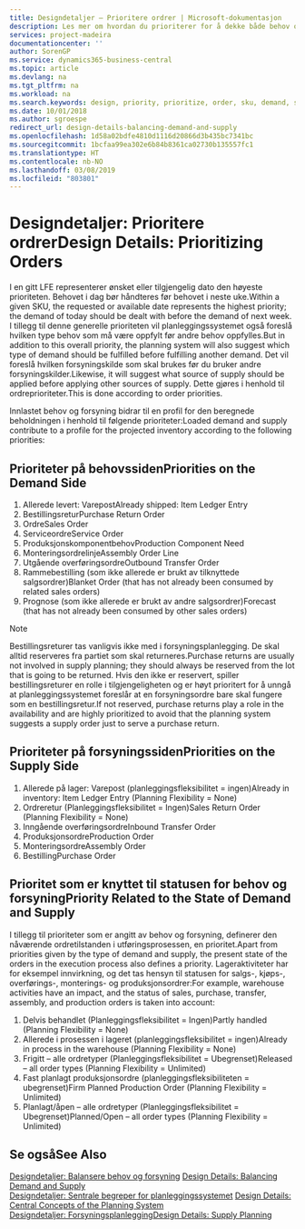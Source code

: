 ```yaml
---
title: Designdetaljer – Prioritere ordrer | Microsoft-dokumentasjon
description: Les mer om hvordan du prioriterer for å dekke både behov og forsyningskrav.
services: project-madeira
documentationcenter: ''
author: SorenGP
ms.service: dynamics365-business-central
ms.topic: article
ms.devlang: na
ms.tgt_pltfrm: na
ms.workload: na
ms.search.keywords: design, priority, prioritize, order, sku, demand, supply
ms.date: 10/01/2018
ms.author: sgroespe
redirect_url: design-details-balancing-demand-and-supply
ms.openlocfilehash: 1d58a02bdfe4810d1116d20866d3b435bc7341bc
ms.sourcegitcommit: 1bcfaa99ea302e6b84b8361ca02730b135557fc1
ms.translationtype: HT
ms.contentlocale: nb-NO
ms.lasthandoff: 03/08/2019
ms.locfileid: "803801"
---
```

# <a name="design-details-prioritizing-orders"></a><span data-ttu-id="803ae-103">Designdetaljer: Prioritere ordrer</span><span class="sxs-lookup"><span data-stu-id="803ae-103">Design Details: Prioritizing Orders</span></span>
<span data-ttu-id="803ae-104">I en gitt LFE representerer ønsket eller tilgjengelig dato den høyeste prioriteten. Behovet i dag bør håndteres før behovet i neste uke.</span><span class="sxs-lookup"><span data-stu-id="803ae-104">Within a given SKU, the requested or available date represents the highest priority; the demand of today should be dealt with before the demand of next week.</span></span> <span data-ttu-id="803ae-105">I tillegg til denne generelle prioriteten vil planleggingssystemet også foreslå hvilken type behov som må være oppfylt før andre behov oppfylles.</span><span class="sxs-lookup"><span data-stu-id="803ae-105">But in addition to this overall priority, the planning system will also suggest which type of demand should be fulfilled before fulfilling another demand.</span></span> <span data-ttu-id="803ae-106">Det vil foreslå hvilken forsyningskilde som skal brukes før du bruker andre forsyningskilder.</span><span class="sxs-lookup"><span data-stu-id="803ae-106">Likewise, it will suggest what source of supply should be applied before applying other sources of supply.</span></span> <span data-ttu-id="803ae-107">Dette gjøres i henhold til ordreprioriteter.</span><span class="sxs-lookup"><span data-stu-id="803ae-107">This is done according to order priorities.</span></span>  

<span data-ttu-id="803ae-108">Innlastet behov og forsyning bidrar til en profil for den beregnede beholdningen i henhold til følgende prioriteter:</span><span class="sxs-lookup"><span data-stu-id="803ae-108">Loaded demand and supply contribute to a profile for the projected inventory according to the following priorities:</span></span>  

## <a name="priorities-on-the-demand-side"></a><span data-ttu-id="803ae-109">Prioriteter på behovssiden</span><span class="sxs-lookup"><span data-stu-id="803ae-109">Priorities on the Demand Side</span></span>  
1. <span data-ttu-id="803ae-110">Allerede levert: Varepost</span><span class="sxs-lookup"><span data-stu-id="803ae-110">Already shipped: Item Ledger Entry</span></span>  
2. <span data-ttu-id="803ae-111">Bestillingsretur</span><span class="sxs-lookup"><span data-stu-id="803ae-111">Purchase Return Order</span></span>  
3. <span data-ttu-id="803ae-112">Ordre</span><span class="sxs-lookup"><span data-stu-id="803ae-112">Sales Order</span></span>  
4. <span data-ttu-id="803ae-113">Serviceordre</span><span class="sxs-lookup"><span data-stu-id="803ae-113">Service Order</span></span>  
5. <span data-ttu-id="803ae-114">Produksjonskomponentbehov</span><span class="sxs-lookup"><span data-stu-id="803ae-114">Production Component Need</span></span>  
6. <span data-ttu-id="803ae-115">Monteringsordrelinje</span><span class="sxs-lookup"><span data-stu-id="803ae-115">Assembly Order Line</span></span>  
7. <span data-ttu-id="803ae-116">Utgående overføringsordre</span><span class="sxs-lookup"><span data-stu-id="803ae-116">Outbound Transfer Order</span></span>  
8. <span data-ttu-id="803ae-117">Rammebestilling (som ikke allerede er brukt av tilknyttede salgsordrer)</span><span class="sxs-lookup"><span data-stu-id="803ae-117">Blanket Order (that has not already been consumed by related sales orders)</span></span>  
9. <span data-ttu-id="803ae-118">Prognose (som ikke allerede er brukt av andre salgsordrer)</span><span class="sxs-lookup"><span data-stu-id="803ae-118">Forecast (that has not already been consumed by other sales orders)</span></span>  

> [!NOTE]  
>  <span data-ttu-id="803ae-119">Bestillingsreturer tas vanligvis ikke med i forsyningsplanlegging. De skal alltid reserveres fra partiet som skal returneres.</span><span class="sxs-lookup"><span data-stu-id="803ae-119">Purchase returns are usually not involved in supply planning; they should always be reserved from the lot that is going to be returned.</span></span> <span data-ttu-id="803ae-120">Hvis den ikke er reservert, spiller bestillingsreturer en rolle i tilgjengeligheten og er høyt prioritert for å unngå at planleggingssystemet foreslår at en forsyningsordre bare skal fungere som en bestillingsretur.</span><span class="sxs-lookup"><span data-stu-id="803ae-120">If not reserved, purchase returns play a role in the availability and are highly prioritized to avoid that the planning system suggests a supply order just to serve a purchase return.</span></span>  

## <a name="priorities-on-the-supply-side"></a><span data-ttu-id="803ae-121">Prioriteter på forsyningssiden</span><span class="sxs-lookup"><span data-stu-id="803ae-121">Priorities on the Supply Side</span></span>  
1. <span data-ttu-id="803ae-122">Allerede på lager: Varepost (planleggingsfleksibilitet = ingen)</span><span class="sxs-lookup"><span data-stu-id="803ae-122">Already in inventory: Item Ledger Entry (Planning Flexibility = None)</span></span>  
2. <span data-ttu-id="803ae-123">Ordreretur (Planleggingsfleksibilitet = Ingen)</span><span class="sxs-lookup"><span data-stu-id="803ae-123">Sales Return Order (Planning Flexibility = None)</span></span>  
3. <span data-ttu-id="803ae-124">Inngående overføringsordre</span><span class="sxs-lookup"><span data-stu-id="803ae-124">Inbound Transfer Order</span></span>  
4. <span data-ttu-id="803ae-125">Produksjonsordre</span><span class="sxs-lookup"><span data-stu-id="803ae-125">Production Order</span></span>  
5. <span data-ttu-id="803ae-126">Monteringsordre</span><span class="sxs-lookup"><span data-stu-id="803ae-126">Assembly Order</span></span>  
6. <span data-ttu-id="803ae-127">Bestilling</span><span class="sxs-lookup"><span data-stu-id="803ae-127">Purchase Order</span></span>  

## <a name="priority-related-to-the-state-of-demand-and-supply"></a><span data-ttu-id="803ae-128">Prioritet som er knyttet til statusen for behov og forsyning</span><span class="sxs-lookup"><span data-stu-id="803ae-128">Priority Related to the State of Demand and Supply</span></span>  
<span data-ttu-id="803ae-129">I tillegg til prioriteter som er angitt av behov og forsyning, definerer den nåværende ordretilstanden i utføringsprosessen, en prioritet.</span><span class="sxs-lookup"><span data-stu-id="803ae-129">Apart from priorities given by the type of demand and supply, the present state of the orders in the execution process also defines a priority.</span></span> <span data-ttu-id="803ae-130">Lageraktiviteter har for eksempel innvirkning, og det tas hensyn til statusen for salgs-, kjøps-, overførings-, monterings- og produksjonsordrer:</span><span class="sxs-lookup"><span data-stu-id="803ae-130">For example, warehouse activities have an impact, and the status of sales, purchase, transfer, assembly, and production orders is taken into account:</span></span>  

1. <span data-ttu-id="803ae-131">Delvis behandlet (Planleggingsfleksibilitet = Ingen)</span><span class="sxs-lookup"><span data-stu-id="803ae-131">Partly handled (Planning Flexibility = None)</span></span>  
2. <span data-ttu-id="803ae-132">Allerede i prosessen i lageret (planleggingsfleksibilitet = ingen)</span><span class="sxs-lookup"><span data-stu-id="803ae-132">Already in process in the warehouse (Planning Flexibility = None)</span></span>  
3. <span data-ttu-id="803ae-133">Frigitt – alle ordretyper (Planleggingsfleksibilitet = Ubegrenset)</span><span class="sxs-lookup"><span data-stu-id="803ae-133">Released – all order types (Planning Flexibility = Unlimited)</span></span>  
4. <span data-ttu-id="803ae-134">Fast planlagt produksjonsordre (planleggingsfleksibiliteten = ubegrenset)</span><span class="sxs-lookup"><span data-stu-id="803ae-134">Firm Planned Production Order (Planning Flexibility = Unlimited)</span></span>  
5. <span data-ttu-id="803ae-135">Planlagt/åpen – alle ordretyper (Planleggingsfleksibilitet = Ubegrenset)</span><span class="sxs-lookup"><span data-stu-id="803ae-135">Planned/Open – all order types (Planning Flexibility = Unlimited)</span></span>  

## <a name="see-also"></a><span data-ttu-id="803ae-136">Se også</span><span class="sxs-lookup"><span data-stu-id="803ae-136">See Also</span></span>  
<span data-ttu-id="803ae-137">[Designdetaljer: Balansere behov og forsyning](design-details-balancing-demand-and-supply.md) </span><span class="sxs-lookup"><span data-stu-id="803ae-137">[Design Details: Balancing Demand and Supply](design-details-balancing-demand-and-supply.md) </span></span>  
<span data-ttu-id="803ae-138">[Designdetaljer: Sentrale begreper for planleggingssystemet](design-details-central-concepts-of-the-planning-system.md) </span><span class="sxs-lookup"><span data-stu-id="803ae-138">[Design Details: Central Concepts of the Planning System](design-details-central-concepts-of-the-planning-system.md) </span></span>  
[<span data-ttu-id="803ae-139">Designdetaljer: Forsyningsplanlegging</span><span class="sxs-lookup"><span data-stu-id="803ae-139">Design Details: Supply Planning</span></span>](design-details-supply-planning.md)
